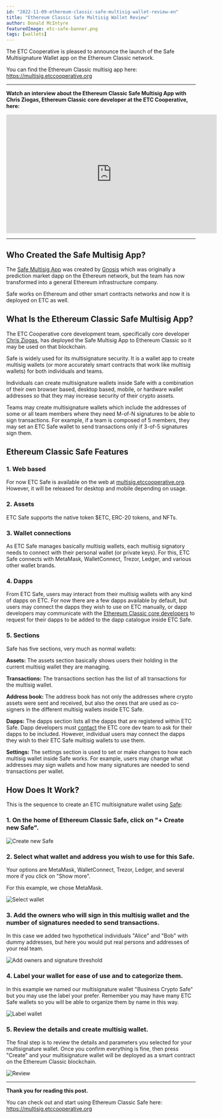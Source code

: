 ```yaml
---
id: "2022-11-09-ethereum-classic-safe-multisig-wallet-review-en"
title: "Ethereum Classic Safe Multisig Wallet Review"
author: Donald McIntyre
featuredImage: etc-safe-banner.png
tags: [wallets]
---
```


The ETC Cooperative is pleased to announce the launch of the Safe Multisignature Wallet app on the Ethereum Classic network.

You can find the Ethereum Classic multisig app here: https://multisig.etccooperative.org

---

**Watch an interview about the Ethereum Classic Safe Multisig App with Chris Ziogas, Ethereum Classic core developer at the ETC Cooperative, here:**

<iframe width="560" height="315" src="https://www.youtube.com/embed/kQ7U9aVJV14" title="YouTube video player" frameborder="0" allow="accelerometer; autoplay; clipboard-write; encrypted-media; gyroscope; picture-in-picture" allowfullscreen></iframe>

---

## Who Created the Safe Multisig App?

The [Safe Multisig App](https://gnosis-safe.io/) was created by [Gnosis](https://gnosis.io/) which was originally a prediction market dapp on the Ethereum network, but the team has now transformed into a general Ethereum infrastructure company.

Safe works on Ethereum and other smart contracts networks and now it is deployed on ETC as well.

## What Is the Ethereum Classic Safe Multisig App?

The ETC Cooperative core development team, specifically core developer [Chris Ziogas](https://www.linkedin.com/in/ziogaschr/), has deployed the Safe Multisig App to Ethereum Classic so it may be used on that blockchain.

Safe is widely used for its multisignature security. It is a wallet app to create multisig wallets (or more accurately smart contracts that work like multisig wallets) for both individuals and teams.

Individuals can create multisignature wallets inside Safe with a combination of their own browser based, desktop based, mobile, or hardware wallet addresses so that they may increase security of their crypto assets.

Teams may create multisignature wallets which include the addresses of some or all team members where they need M-of-N signatures to be able to sign transactions. For example, if a team is composed of 5 members, they may set an ETC Safe wallet to send transactions only if 3-of-5 signatures sign them. 

## Ethereum Classic Safe Features

### 1. Web based

For now ETC Safe is available on the web at [multisig.etccooperative.org](https://multisig.etccooperative.org). However, it will be released for desktop and mobile depending on usage.

### 2. Assets

ETC Safe supports the native token $ETC, ERC-20 tokens, and NFTs.

### 3. Wallet connections

As ETC Safe manages basically multisig wallets, each multisig signatory needs to connect with their personal wallet (or private keys). For this, ETC Safe connects with MetaMask, WalletConnect, Trezor, Ledger, and various other wallet brands.

### 4. Dapps

From ETC Safe, users may interact from their multisig wallets with any kind of dapps on ETC. For now there are a few dapps available by default, but users may connect the dapps they wish to use on ETC manually, or dapp developers may communicate with the [Ethereum Classic core developers](https://github.com/ETCCooperative) to request for their dapps to be added to the dapp catalogue inside ETC Safe.

### 5. Sections

Safe has five sections, very much as normal wallets:

**Assets:** The assets section basically shows users their holding in the current multisig wallet they are managing.

**Transactions:** The transactions section has the list of all transactions for the multisig wallet.

**Address book:** The address book has not only the addresses where crypto assets were sent and received, but also the ones that are used as co-signers in the different multisig wallets inside ETC Safe.

**Dapps:** The dapps section lists all the dapps that are registered within ETC Safe. Dapp developers must [contact](https://github.com/ETCCooperative) the ETC core dev team to ask for their dapps to be included. However, individual users may connect the dapps they wish to their ETC Safe multisig wallets to use them. 

**Settings:** The settings section is used to set or make changes to how each multisig wallet inside Safe works. For example, users may change what addresses may sign wallets and how many signatures are needed to send transactions per wallet.

## How Does It Work?

This is the sequence to create an ETC multisignature wallet using [Safe](https://multisig.etccooperative.org):

### 1. On the home of Ethereum Classic Safe, click on "+ Create new Safe".

![Create new Safe](/ETC-Safe-step1.png)

### 2. Select what wallet and address you wish to use for this Safe.

Your options are MetaMask, WalletConnect, Trezor, Ledger, and several more if you click on "Show more".

For this example, we chose MetaMask.

![Select wallet](/ETC-Safe-step2.png)

### 3. Add the owners who will sign in this multisig wallet and the number of signatures needed to send transactions.

In this case we added two hypothetical individuals "Alice" and "Bob" with dummy addresses, but here you would put real persons and addresses of your real team.

![Add owners and signature threshold](/ETC-Safe-step3.png)

### 4. Label your wallet for ease of use and to categorize them.

In this example we named our multisignature wallet "Business Crypto Safe" but you may use the label your prefer. Remember you may have many ETC Safe wallets so you will be able to organize them by name in this way.

![Label wallet](/ETC-Safe-step4.png)

### 5. Review the details and create multisig wallet.

The final step is to review the details and parameters you selected for your multisignature wallet. Once you confirm everything is fine, then press "Create" and your multisignature wallet will be deployed as a smart contract on the Ethereum Classic blockchain.

![Review](/ETC-Safe-step5.png)

---

**Thank you for reading this post.**

You can check out and start using Ethereum Classic Safe here: https://multisig.etccooperative.org
